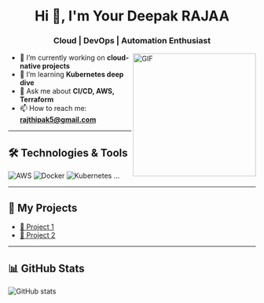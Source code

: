 <h1 align="center">Hi 👋, I'm Your Deepak RAJAA</h1>
<h3 align="center">Cloud | DevOps | Automation Enthusiast</h3>

<img align="right" alt="GIF" src="https://media.giphy.com/media/qgQUggAC3Pfv687qPC/giphy.gif" width="250" />

- 🔭 I’m currently working on **cloud-native projects**
- 🌱 I’m learning **Kubernetes deep dive**
- 💬 Ask me about **CI/CD, AWS, Terraform**
- 📫 How to reach me: **rajthipak5@gmail.com**

---

## 🛠️ Technologies & Tools

![AWS](https://img.shields.io/badge/AWS-232F3E?style=for-the-badge&logo=amazonaws&logoColor=white)
![Docker](https://img.shields.io/badge/Docker-2496ED?style=for-the-badge&logo=docker&logoColor=white)
![Kubernetes](https://img.shields.io/badge/Kubernetes-326CE5?style=for-the-badge&logo=kubernetes&logoColor=white)
...

---

## 📂 My Projects

- [📁 Project 1](https://github.com/yourusername/project1)
- [📁 Project 2](https://github.com/yourusername/project2)

---

## 📊 GitHub Stats

![GitHub stats](https://github-readme-stats.vercel.app/api?username=yourusername&show_icons=true&theme=tokyonight)
